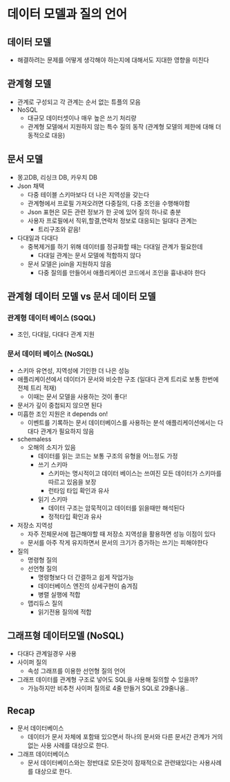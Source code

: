# 데이터 모델과 질의 언어

## 데이터 모델

- 해결하려는 문제를 어떻게 생각해야 하는지에 대해서도 지대한 영향을 미친다

## 관계형 모델

- 관계로 구성되고 각 관계는 순서 없는 튜플의 모음
- NoSQL
  - 대규모 데이터셋이나 매우 높은 쓰기 처리량
  - 관계형 모델에서 지원하지 않는 특수 질의 동작 (관계형 모델의 제한에 대해 더 동적으로 대응)

## 문서 모델

- 몽고DB, 리싱크 DB, 카우치 DB
- Json 채택
  - 다중 테이블 스키마보다 더 나은 지역성을 갖는다
  - 관계형에서 프로필 가져오려면 다중질의, 다중 조인을 수행해야함
  - Json 표현은 모든 관련 정보가 한 곳에 있어 질의 하나로 충분
  - 사용자 프로필에서 직위,할결,연락처 정보로 대응되는 일대다 관계는
    - 트리구조와 같음!
- 다대일과 다대다
  - 중복제거를 하기 위해 데이터를 정규화할 때는 다대일 관계가 필요한데
    - 다대일 관계는 문서 모델에 적합하지 않다
  - 문서 모델은 join을 지원하지 않음
    - 다중 질의를 만들어서 애플리케이션 코드에서 조인을 흉내내야 한다

## 관계형 데이터 모델 vs 문서 데이터 모델

### 관계형 데이터 베이스 (SQQL)

- 조인, 다대일, 다대다 관계 지원

### 문서 데이터 베이스 (NoSQL)

- 스키마 유연성, 지역성에 기인한 더 나은 성능
- 애플리케이션에서 데이터가 문서와 비슷한 구조 (일대다 관계 트리로 보통 한번에 전체 트리 적재)
  - 이때는 문서 모델을 사용하는 것이 좋다!
- 문서가 깊이 중첩되지 않으면 된다
- 미흡한 조인 지원은 it depends on!
  - 이벤트를 기록하는 문서 데이터베이스를 사용하는 분석 애플리케이션에서는 다대다 관계가 필요하지 않음
- schemaless
  - 오해의 소지가 있음
    - 데이터를 읽는 코드는 보통 구조의 유형을 어느정도 가정
    - 쓰기 스키마
      - 스키마는 명시적이고 데이터 베이스는 쓰여진 모든 데이터가 스키마를 따르고 있음을 보장
      - 런타임 타입 확인과 유사
    - 읽기 스키마
      - 데이터 구조는 암묵적이고 데이터를 읽을때만 해석된다
      - 정적타입 확인과 유사
- 저장소 지역성
  - 자주 전체문서에 접근해야할 때 저장소 지역성을 활용하면 성능 이점이 있다
  - 문서를 아주 작게 유지하면서 문서의 크기가 증가하는 쓰기는 피해야한다
- 질의
  - 명령형 질의
  - 선언형 질의
    - 명령형보다 더 간결하고 쉽게 작업가능
    - 데이터베이스 엔진의 상세구현이 숨겨짐
    - 병렬 실행에 적합
  - 맵리듀스 질의
    - 읽기전용 질의에 적합

## 그래프형 데이터모델 (NoSQL)

- 다대다 관계일경우 사용
- 사이퍼 질의
  - 속성 그래프를 이용한 선언형 질의 언어
- 그래프 데이터를 관계형 구조로 넣어도 SQL을 사용해 질의할 수 있을까?
  - 가능하지만 비추천 사이퍼 질의로 4줄 만들거 SQL로 29줄나옴..

## Recap

- 문서 데이터베이스
  - 데이터가 문서 자체에 포함돼 있으면서 하나의 문서와 다른 문서간 관계가 거의 없는 사용 사례를 대상으로 한다.
- 그래프 데이터베이스
  - 문서 데이터베이스와는 정반대로 모든것이 잠재적으로 관련돼있다는 사용사례를 대상으로 한다.
